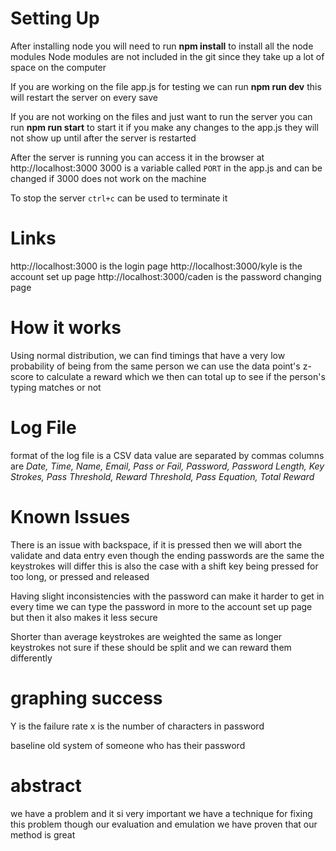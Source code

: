 # Setting Up
After installing node you will need to run **npm install** to install all the node modules
    Node modules are not included in the git since they take up a lot of space on the computer

If you are working on the file app.js for testing we can run **npm run dev**
    this will restart the server on every save

If you are not working on the files and just want to run the server you can run **npm run start** to start it
    if you make any changes to the app.js they will not show up until after the server is restarted

After the server is running you can access it in the browser at http://localhost:3000
    3000 is a variable called `PORT` in the app.js and can be changed if 3000 does not work on the machine

To stop the server `ctrl+c` can be used to terminate it 

# Links
http://localhost:3000 is the login page
http://localhost:3000/kyle is the account set up page
http://localhost:3000/caden is the password changing page



# How it works
Using normal distribution, we can find timings that have a very low probability of being from the same person
    we can use the data point's z-score to calculate a reward which we then can total up to see if the person's typing matches or not


# Log File
format of the log file is a CSV
    data value are separated by commas
columns are
*Date, Time, Name, Email, Pass or Fail, Password, Password Length, Key Strokes, Pass Threshold, Reward Threshold, Pass Equation, Total Reward*





# Known Issues
There is an issue with backspace, if it is pressed then we will abort the validate and data entry
    even though the ending passwords are the same the keystrokes will differ
    this is also the case with a shift key being pressed for too long, or pressed and released

Having slight inconsistencies with the password can make it harder to get in every time
    we can type the password in more to the account set up page but then it also makes it less secure

Shorter than average keystrokes are weighted the same as longer keystrokes
    not sure if these should be split and we can reward them differently


# graphing success

Y is the failure rate
x is the number of characters in password

baseline old system of someone who has their password


# abstract
we have a problem and it si very important
we have a technique for fixing this problem
though our evaluation and emulation we have proven that our method is great